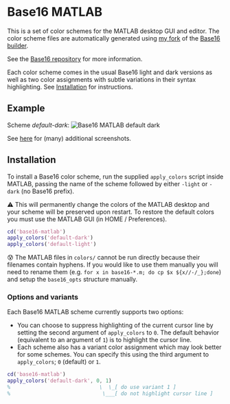 # Base16 MATLAB

This is a set of color schemes for the MATLAB desktop GUI and editor.
The color scheme files are automatically generated using 
[my fork]() of the 
[Base16 builder](https://github.com/chriskempson/base16-builder).

See the [Base16 repository](https://github.com/chriskempson/base16)
for more information.

Each color scheme comes in the usual Base16 light and dark versions as 
well as two color assignments with subtle variations in their syntax 
highlighting.  See [Installation](#installation) for instructions.

## Example

Scheme _default-dark_:
![Base16 MATLAB default dark](screenshots/base16-default-dark.png)

See [here](screenshots/index.md) for (many) additional screenshots.

## Installation

To install a Base16 color scheme, run the supplied `apply_colors` script 
inside MATLAB, passing the name of the scheme followed by 
either `-light` or `-dark` (no Base16 prefix).  

:warning: This will permanently change the colors of the 
MATLAB desktop and your scheme will be preserved upon restart.  To restore 
the default colors you must use the MATLAB GUI (in HOME /
Preferences).

```matlab
cd('base16-matlab')
apply_colors('default-dark')
apply_colors('default-light')
```

:cold_sweat: The MATLAB files in `colors/` cannot be run directly 
because their filenames contain hyphens.  If you would like to use them
manually you will need to rename them (e.g. 
`for x in base16-*.m; do cp $x ${x//-/_};done`)
and setup the `base16_opts` structure manually.

### Options and variants

Each Base16 MATLAB scheme currently supports two options:

  - You can choose to suppress highlighting of the current cursor 
line by setting the second argument of `apply_colors` to `0`.
The default behavior (equivalent to an argument of `1`) is to 
highlight the cursor line.
  - Each scheme also has a variant color assignment which may look
better for some schemes.  You can specify this using the third argument to
`apply_colors`; `0` (default) or `1`.

```matlab
cd('base16-matlab')
apply_colors('default-dark', 0, 1)
%                             \  \_[ do use variant 1 ]
%                              \___[ do not highlight cursor line ]
```

